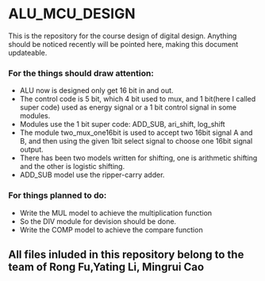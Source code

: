 # ALU_MCU_DESIGN
This is the repository for the course design of digital design.
Anything should be noticed recently will be pointed here, making this document updateable.

### For the things should draw attention:
* ALU now is designed only get 16 bit in and out.
* The control code is 5 bit, which 4 bit used to mux, and 1 bit(here I called super code) used as energy signal or a 1 bit control signal in some modules.
* Modules use the 1 bit super code: ADD_SUB, ari_shift, log_shift
* The module two_mux_one16bit is used to accept two 16bit signal A and B, and then using the given 1bit select signal to choose one 16bit signal output. 
* There has been two models written for shifting, one is arithmetic shifting and the other is logistic shifting.
* ADD_SUB model use the ripper-carry adder.
### For things planned to do:
* Write the MUL model to achieve the multiplication function
* So the DIV module for devision should be done.
* Write the COMP model to achieve the compare function

## All files inluded in this repository belong to the team of Rong Fu,Yating Li, Mingrui Cao
